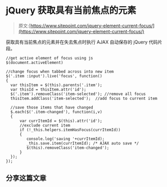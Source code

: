 # jQuery 获取具有当前焦点的元素

> 原文:[https://www.sitepoint.com/jquery-element-current-focus/](https://www.sitepoint.com/jquery-element-current-focus/)

获取具有当前焦点的元素并在失去焦点时执行 AJAX 自动保存的 jQuery 代码片段。

```
//get active element of focus using js
$(document.activeElement)
```

```
//change focus when tabbed across into new item
$('.item :input').live('focus', function()
{
  var thisItem = $(this).parents('.item');
  var thisId = thisItem.attr('id');
  $('.item').removeClass('item-selected'); //remove all focus
  thisItem.addClass('item-selected');  //add focus to current item

  //save those items that have changed
  $.each($('.item-changed'), function(i,v)
  {
      var currItemId = $(this).attr('id');
      //exclude current item
      if (!_this.helpers.itemHasFocus(currItemId))
      {
         console.log('saving '+currItemId);
         _this.save.item(currItemId); /* AJAX auto save */
         $(this).removeClass('item-changed');
      }
  });
});
```

## 分享这篇文章